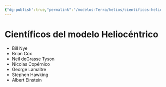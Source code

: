 ```yaml
---
{"dg-publish":true,"permalink":"/modelos-Terra/helios/cientificos-helios/"}
---
```



# Científicos del modelo Heliocéntrico
- Bill Nye
- Brian Cox
- Neil deGrasse Tyson
- Nicolas Copérnico
- George Lamaître
- Stephen Hawking
- Albert Einstein
